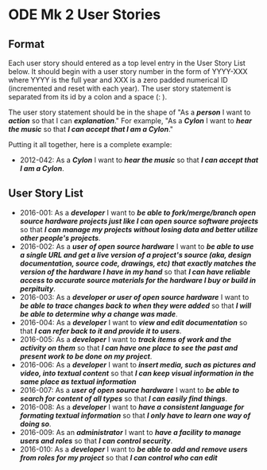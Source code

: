 # ODE Mk 2 User Stories
## Format
Each user story should entered as a top level entry in the User Story List below.  It should begin with a user story number in the form of YYYY-XXX where YYYY is the full year and XXX is a zero padded numerical ID (incremented and reset with each year).  The user story statement is separated from its id by a colon and a space (: ).  

The user story statement should be in the shape of "As a _**person**_ I want to _**action**_ so that I can _**explanation**_."  For example, "As a _**Cylon**_ I want to _**hear the music**_ so that _**I can accept that I am a Cylon**_."

Putting it all together, here is a complete example:

* 2012-042: As a _**Cylon**_ I want to _**hear the music**_ so that _**I can accept that I am a Cylon**_.

## User Story List
* 2016-001: As a _**developer**_ I want to _**be able to fork/merge/branch open source hardware projects just like I can open source software projects**_ so that _**I can manage my projects without losing data and better utilize other people's projects**_.
* 2016-002: As a _**user of open source hardware**_ I want to _**be able to use a single URL and get a live version of a project's source (aka, design documentation, source code, drawings, etc) that exactly matches the version of the hardware I have in my hand**_ so that _**I can have reliable access to accurate source materials for the hardware I buy or build in perpituity**_.
* 2016-003: As a _**developer or user of open source hardware**_ I want to _**be able to trace changes back to when they were added**_ so that _**I will be able to determine why a change was made**_.
* 2016-004: As a _**developer**_ I want to _**view and edit documentation**_ so that _**I can refer back to it and provide it to users**_.
* 2016-005: As a _**developer**_ I want to _**track items of work and the activity on them**_ so that _**I can have one place to see the past and present work to be done on my project**_.
* 2016-006: As a _**developer**_ I want to _**insert media, such as pictures and video, into textual content**_ so that _**I can keep visual information in the same place as textual information**_
* 2016-007: As a _**user of open source hardware**_ I want to _**be able to search for content of all types**_ so that _**I can easily find things**_.
* 2016-008: As a _**developer**_ I want to _**have a consistent language for formating textual information**_ so that _**I only have to learn one way of doing so**_.
* 2016-009: As an _**administrator**_ I want to _**have a facility to manage users and roles**_ so that _**I can control security**_.
* 2016-010: As a _**developer**_ I want to _**be able to add and remove users from roles for my project**_ so that _**I can control who can edit**_
